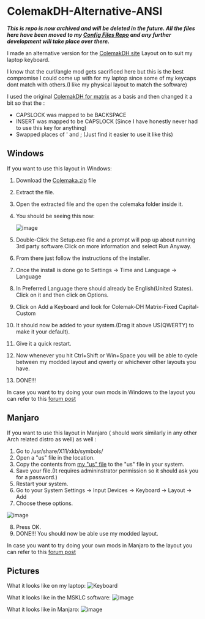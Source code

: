# ColemakDH-Alternative-ANSI

_**This is repo is now archived and will be deleted in the future. All the files here have been moved to my [Config Files Repo](https://github.com/KenzKD/Config-Files) and any further development will take place over there.**_

I made an alternative version for the [ColemakDH site](https://colemakmods.github.io/mod-dh/) Layout on to suit my laptop keyboard.

I know that the curl/angle mod gets sacrificed here but this is the best compromise I could come up with for my laptop since some of my keycaps dont match with others.(I like my physical layout to match the software) 

I used the original [ColemakDH for matrix](https://github.com/ColemakMods/mod-dh/tree/master/klc) as a basis and then changed it a bit so that the :
* CAPSLOCK was mapped to be BACKSPACE 
* INSERT was mapped to be CAPSLOCK      (Since I have honestly never had to use this key for anything)
* Swapped places of ' and ;     (Just find it easier to use it like this)

## Windows
If you want to use this layout in Windows:

1) Download the [Colemaka.zip](https://github.com/KenzKD/ColemakDH-Alternative-ANSI/blob/main/colemaka.zip) file
2) Extract the file.
3) Open the extracted file and the open the colemaka folder inside it.
4) You should be seeing this now: 
    
    ![image](https://user-images.githubusercontent.com/65004578/145541153-979cd7cb-ce2a-479d-9eea-9b92f358426d.png)
5) Double-Click the Setup.exe file and a prompt will pop up about running 3rd party software.Click on more information and select Run Anyway.
6) From there just follow the instructions of the installer.
7) Once the install is done go to Settings -> Time and Language -> Language 
8) In Preferred Language there should already be English(United States). Click on it and then click on Options.
9) Click on Add a Keyboard and look for Colemak-DH Matrix-Fixed Capital-Custom
10) It should now be added to your system.(Drag it above US(QWERTY) to make it your default). 
11) Give it a quick restart.
12) Now whenever you hit Ctrl+Shift or Win+Space you will be able to cycle between my modded layout and qwerty or whichever other layouts you have.
13) DONE!!!    

In case you want to try doing your own mods in Windows to the layout you can refer to this [forum post](https://forum.colemak.com/topic/870-hacked-msklc-to-enable-remapping-capslock/)

## Manjaro
If you want to use this layout in Manjaro ( should work similarly in any other Arch related distro as well) as well :

1) Go to /usr/share/X11/xkb/symbols/
2) Open a "us" file in the location.
3) Copy the contents from [my "us" file](https://github.com/KenzKD/ColemakDH-Alternative-ANSI/blob/main/us) to the "us" file in your system.
4) Save your file.(It requires admininstrator permission so it should ask you for a password.)
5) Restart your system.
6) Go to your System Settings -> Input Devices -> Keyboard -> Layout -> Add
7) Choose these options. 

![image](https://user-images.githubusercontent.com/65004578/145540602-7d56f286-d32f-4795-a2c1-95aa166521fa.png)

8) Press OK.
9) DONE!!! You should now be able use my modded layout.

In case you want to try doing your own mods in Manjaro to the layout you can refer to this [forum post](https://forum.manjaro.org/t/missing-keyboard-layouts-in-linux-gnome-settings/84404)


## Pictures

What it looks like on my laptop:
![Keyboard ](https://user-images.githubusercontent.com/65004578/120288268-1323d180-c2d1-11eb-9d21-c72f5b15981d.jpg)


What it looks like in the MSKLC software:
![image](https://user-images.githubusercontent.com/65004578/120104077-d2f31080-c163-11eb-9c18-5245aa1a1817.png)

What it looks like in Manjaro:
![image](https://user-images.githubusercontent.com/65004578/145544675-df69d2d0-896d-449b-9ada-482f1638ee51.png)
